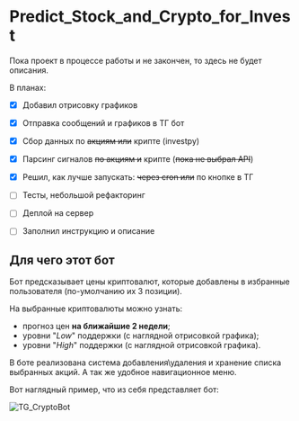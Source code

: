# Predict_Stock_and_Crypto_for_Invest

Пока проект в процессе работы и не закончен, то здесь не будет описания.

В планах:
 - [x] Добавил отрисовку графиков
 - [x] Отправка сообщений и графиков в ТГ бот
 - [x] Сбор данных по ~~акциям или~~ крипте (investpy)
 - [x] Парсинг сигналов ~~по акциям и~~ крипте (~~пока не выбрал API~~)
 - [x] Решил, как лучше запускать: ~~через cron или~~ по кнопке в ТГ
 - [ ] Тесты, небольшой рефакторинг
 - [ ] Деплой на сервер
 - [ ] Заполнил инструкцию и описание


 ## Для чего этот бот

 Бот предсказывает цены криптовалют, которые добавлены в избранные пользователя (по-умолчанию их 3 позиции).

 На выбранные криптовалюты можно узнать:
 - прогноз цен **на ближайшие 2 недели**;
 - уровни "*Low*" поддержки (с наглядной отрисовкой графика);
 - уровни "*High*" поддержки (с наглядной отрисовкой графика).

 В боте реализована система добавления\удаления и хранение списка выбранных акций. А так же удобное навигационное меню.

 Вот наглядный пример, что из себя представляет бот:

![TG_CryptoBot](_assets/TG-BOT.gif)